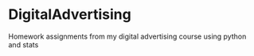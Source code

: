 # DigitalAdvertising
Homework assignments from my digital advertising course using python and stats
